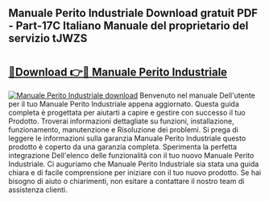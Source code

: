 ## Manuale Perito Industriale Download gratuit PDF - Part-17C Italiano Manuale del proprietario del servizio tJWZS

# <h2><a href="http://dfa1dc.blite.top/?on=Manuale+Perito+Industriale">🔗Download 👉🔴 Manuale Perito Industriale</a></h2>

[![Manuale Perito Industriale download](https://i.imgur.com/lujVjoI.png)](http://dfa1dc.blite.top/?on=Manuale+Perito+Industriale)
Benvenuto nel manuale Dell'utente per il tuo Manuale Perito Industriale appena aggiornato. Questa guida completa è progettata per aiutarti a capire e gestire con successo il tuo Prodotto. Troverai informazioni dettagliate su funzioni, installazione, funzionamento, manutenzione e Risoluzione dei problemi. Si prega di leggere le informazioni sulla garanzia Manuale Perito Industriale questo prodotto è coperto da una garanzia completa. Sperimenta la perfetta integrazione Dell'elenco delle funzionalità con il tuo nuovo Manuale Perito Industriale. Ci auguriamo che Manuale Perito Industriale sia stata una guida chiara e di facile comprensione per iniziare con il tuo nuovo prodotto. Se hai bisogno di aiuto o chiarimenti, non esitare a contattare il nostro team di assistenza clienti.
